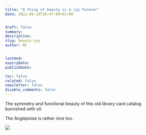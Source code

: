 ```yaml
---
title: "A thing of beauty is a joy forever"
date: 2022-09-19T16:47:09+01:00


draft: false
summary:
description:
slug: beauty-joy
author: MC


lastmod:
expiryDate:
publishDate:

toc: false
related: false
newsletter: false
disable_comments: false
---
```

The symmetry and functional beauty of this old library card catalog burnished with oil.

The Anglepoise is rather nice too.

![](/images/9483.jpeg)